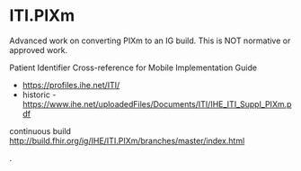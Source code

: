 # ITI.PIXm

Advanced work on converting PIXm to an IG build. This is NOT normative or approved work.

Patient Identifier Cross-reference for Mobile Implementation Guide
* https://profiles.ihe.net/ITI/
* historic - https://www.ihe.net/uploadedFiles/Documents/ITI/IHE_ITI_Suppl_PIXm.pdf

continuous build http://build.fhir.org/ig/IHE/ITI.PIXm/branches/master/index.html

.
